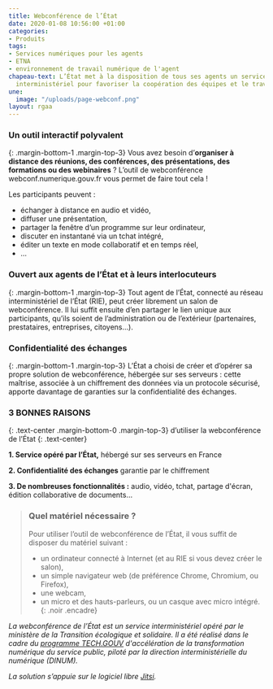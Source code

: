 ```yaml
---
title: Webconférence de l’État
date: 2020-01-08 10:56:00 +01:00
categories:
- Produits
tags:
- Services numériques pour les agents
- ETNA
- environnement de travail numérique de l'agent
chapeau-text: L’État met à la disposition de tous ses agents un service de webconférence
  interministériel pour favoriser la coopération des équipes et le travail à distance.
une:
  image: "/uploads/page-webconf.png"
layout: rgaa
---
```


### Un outil interactif polyvalent
{: .margin-bottom-1 .margin-top-3}
Vous avez besoin d’**organiser à distance des réunions, des conférences, des présentations, des formations ou des webinaires** ? L’outil de webconférence webconf.numerique.gouv.fr vous permet de faire tout cela !

Les participants peuvent :

* échanger à distance en audio et vidéo,
* diffuser une présentation,
* partager la fenêtre d’un programme sur leur ordinateur,
* discuter en instantané via un tchat intégré,
* éditer un texte en mode collaboratif et en temps réel,
* …

### Ouvert aux agents de l’État et à leurs interlocuteurs
{: .margin-bottom-1 .margin-top-3}
Tout agent de l’État, connecté au réseau interministériel de l’État (RIE), peut créer librement un salon de webconférence. Il lui suffit ensuite d’en partager le lien unique aux participants, qu’ils soient de l’administration ou de l’extérieur (partenaires, prestataires, entreprises, citoyens…).

### Confidentialité des échanges
{: .margin-bottom-1 .margin-top-3}
L’État a choisi de créer et d’opérer sa propre solution de webconférence, hébergée sur ses serveurs : cette maîtrise, associée à un chiffrement des données via un protocole sécurisé, apporte davantage de garanties sur la confidentialité des échanges.

### 3 BONNES RAISONS
{: .text-center .margin-bottom-0 .margin-top-3}
d’utiliser la webconférence de l’État
{: .text-center}

**1. Service opéré par l’État,** hébergé sur ses serveurs en France

**2. Confidentialité des échanges** garantie par le chiffrement

**3. De nombreuses fonctionnalités :** audio, vidéo, tchat, partage d'écran, édition collaborative de documents…


> ### Quel matériel nécessaire ?
> 
> Pour utiliser l’outil de webconférence de l’État, il vous suffit de disposer du matériel suivant :
> * un ordinateur connecté à Internet (et au RIE si vous devez créer le salon),
> * un simple navigateur web (de préférence Chrome, Chromium, ou Firefox),
> * une webcam,
> * un micro et des hauts-parleurs, ou un casque avec micro intégré.
{: .noir .encadre}

*La webconférence de l’État est un service interministériel opéré par le ministère de la Transition écologique et solidaire. Il a été réalisé dans le cadre du [programme TECH.GOUV](https://www.numerique.gouv.fr/publication/tech-gouv-strategie-et-feuille-de-route-2019-2021/) d'accélération de la transformation numérique du service public, piloté par la direction interministérielle du numérique (DINUM).*

*La solution s’appuie sur le logiciel libre [Jitsi](https://jitsi.org/).*